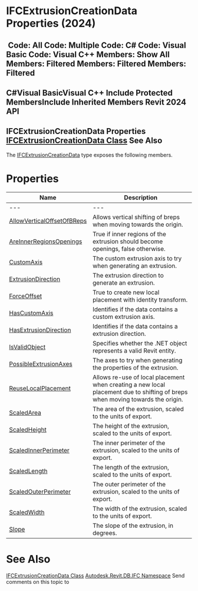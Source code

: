 # IFCExtrusionCreationData Properties (2024)

﻿
 Code: All Code: Multiple Code: C# Code: Visual Basic Code: Visual C++  Members: Show All Members: Filtered Members: Filtered Members: Filtered   
---  
C#Visual BasicVisual C++
Include Protected MembersInclude Inherited Members
Revit 2024 API  
---  
IFCExtrusionCreationData Properties  
[IFCExtrusionCreationData Class](9447a335-6861-0533-6896-e6ff1fd41761.md "IFCExtrusionCreationData Class") See Also  
---  
The [IFCExtrusionCreationData](9447a335-6861-0533-6896-e6ff1fd41761.md "IFCExtrusionCreationData Class") type exposes the following members.
# Properties
| Name | Description |
| --- | --- |
| --- | --- | --- |
| [AllowVerticalOffsetOfBReps](903dec76-11dd-2302-4a93-e6ea12910f26.md "AllowVerticalOffsetOfBReps Property") | Allows vertical shifting of breps when moving towards the origin. |
| [AreInnerRegionsOpenings](5f33204d-6147-d044-2e34-bb9f3168a2b6.md "AreInnerRegionsOpenings Property") | True if inner regions of the extrusion should become openings, false otherwise. |
| [CustomAxis](080c7d43-0546-b996-b0f1-6ca0ad79bc53.md "CustomAxis Property") | The custom extrusion axis to try when generating an extrusion. |
| [ExtrusionDirection](5f5c831f-f0dd-f46a-028c-dd0d6ac09123.md "ExtrusionDirection Property") | The extrusion direction to generate an extrusion. |
| [ForceOffset](f30370e6-0b0f-2e41-ac1e-d54fa189c672.md "ForceOffset Property") | True to create new local placement with identity transform. |
| [HasCustomAxis](c40ae541-f0bc-fc8d-3fa8-5a40a5183d34.md "HasCustomAxis Property") | Identifies if the data contains a custom extrusion axis. |
| [HasExtrusionDirection](7b1c95e7-5d86-5151-9969-0beaf98b7d89.md "HasExtrusionDirection Property") | Identifies if the data contains a extrusion direction. |
| [IsValidObject](51dcad87-fd8f-4776-ed1c-e9cdd6dd808f.md "IsValidObject Property") | Specifies whether the .NET object represents a valid Revit entity. |
| [PossibleExtrusionAxes](ce756e53-f2a1-190d-0004-d0ba6d6e7988.md "PossibleExtrusionAxes Property") | The axes to try when generating the properties of the extrusion. |
| [ReuseLocalPlacement](85c18673-c186-4313-a063-9658072de7fa.md "ReuseLocalPlacement Property") | Allows re-use of local placement when creating a new local placement due to shifting of breps when moving towards the origin. |
| [ScaledArea](02b42f72-06de-b50c-b542-943aef85958d.md "ScaledArea Property") | The area of the extrusion, scaled to the units of export. |
| [ScaledHeight](a6b5d0b7-3cfa-b9db-a273-e2aac2360a57.md "ScaledHeight Property") | The height of the extrusion, scaled to the units of export. |
| [ScaledInnerPerimeter](81db0c0e-c1df-7b1c-736e-04ccb1a4f134.md "ScaledInnerPerimeter Property") | The inner perimeter of the extrusion, scaled to the units of export. |
| [ScaledLength](8c1426ed-4987-665a-0dad-01cd4e8605b7.md "ScaledLength Property") | The length of the extrusion, scaled to the units of export. |
| [ScaledOuterPerimeter](c9e65d57-e306-0549-4b52-91eb47926b8a.md "ScaledOuterPerimeter Property") | The outer perimeter of the extrusion, scaled to the units of export. |
| [ScaledWidth](0311bde5-b7c0-b381-4981-d9bab8b9727a.md "ScaledWidth Property") | The width of the extrusion, scaled to the units of export. |
| [Slope](881d9da7-e457-8116-0fc1-2340037a04bb.md "Slope Property") | The slope of the extrusion, in degrees. |

# See Also
[IFCExtrusionCreationData Class](9447a335-6861-0533-6896-e6ff1fd41761.md "IFCExtrusionCreationData Class")
[Autodesk.Revit.DB.IFC Namespace](b823fafb-1ba1-896b-4097-142c2817ce74.md "Autodesk.Revit.DB.IFC Namespace")
Send comments on this topic to 